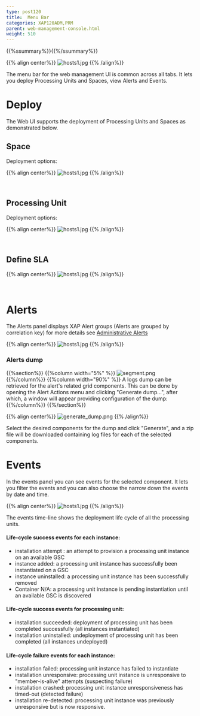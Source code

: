 ```yaml
---
type: post120
title:  Menu Bar
categories: XAP120ADM,PRM
parent: web-management-console.html
weight: 510
---
```


{{%ssummary%}}{{%/ssummary%}}

{{% align center%}}
![hosts1.jpg](/attachment_files/web-console/menu-bar.png)
{{% /align%}}

The menu bar for the web management UI is common across all tabs. It lets you deploy Processing Units and Spaces, view Alerts and Events.


# Deploy
The Web UI supports the deployment of Processing Units and Spaces  as demonstrated below.


## Space

Deployment options:

{{% align center%}}
![hosts1.jpg](/attachment_files/web-console/space-deploy.png)
{{% /align%}}

<br>

## Processing Unit

Deployment options:

{{% align center%}}
![hosts1.jpg](/attachment_files/web-console/pu-deploy.png)
{{% /align%}}

<br>

## Define SLA

{{% align center%}}
![hosts1.jpg](/attachment_files/web-console/sla-deploy.png)
{{% /align%}}

<br>

# Alerts

The Alerts panel displays XAP Alert groups (Alerts are grouped by correlation key) for more details see [Administrative Alerts]({{%currentjavaurl%}}/administrative-alerts.html)

{{% align center%}}
![hosts1.jpg](/attachment_files/web-console/alerts.jpg)
{{% /align%}}

### Alerts dump

{{%section%}}
{{%column width="5%" %}}
![segment.png](/attachment_files/web-console/icons/setting.png)
{{%/column%}}
{{%column width="90%" %}}
A logs dump can be retrieved for the alert's related grid components.
This can be done by opening the Alert Actions menu and clicking "Generate dump...", after which, a window will appear providing configuration of the dump:
{{%/column%}}
{{%/section%}}

{{% align center%}}
![generate_dump.png](/attachment_files/web-console/generate_dump.png)
{{% /align%}}

Select the desired components for the dump and click "Generate", and a zip file will be downloaded containing log files for each of the selected components.


# Events

In the events panel you can see events for the selected component. It lets you filter the events and you can also choose the narrow down the
events by date and time.

{{% align center%}}
![hosts1.jpg](/attachment_files/web-console/events.jpg)
{{% /align%}}

The events time-line shows the deployment life cycle of all the processing units.

#### Life-cycle success events for each instance:

- installation attempt : an attempt to provision a processing unit instance on an available GSC
- instance added: a processing unit instance has successfully been instantiated on a GSC
- instance uninstalled: a processing unit instance has been successfully removed
- Container N/A: a processing unit instance is pending instantiation until an available GSC is discovered

#### Life-cycle success events for processing unit:

- installation succeeded: deployment of processing unit has been completed successfully (all instances instantiated)
- installation uninstalled: undeployment of processing unit has been completed (all instances undeployed)

#### Life-cycle failure events for each instance:

- installation failed: processing unit instance has failed to instantiate
- installation unresponsive: processing unit instance is unresponsive to "member-is-alive" attempts (suspecting failure)
- installation crashed: processing unit instance unresponsiveness has timed-out (detected failure)
- installation re-detected: processing unit instance was previously unresponsive but is now responsive.


